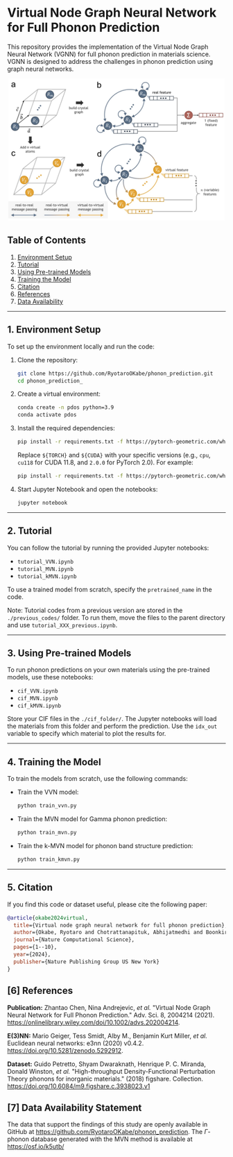 # Virtual Node Graph Neural Network for Full Phonon Prediction

This repository provides the implementation of the Virtual Node Graph Neural Network (VGNN) for full phonon prediction in materials science. VGNN is designed to address the challenges in phonon prediction using graph neural networks.

<p align="center">
  <img src="assets/vgnn.png" width="500">
</p>

## Table of Contents
1. [Environment Setup](#environment-setup)
2. [Tutorial](#tutorial)
3. [Using Pre-trained Models](#using-pre-trained-models)
4. [Training the Model](#training-the-model)
5. [Citation](#citation)
6. [References](#references)
7. [Data Availability](#data-availability)

---

## 1. Environment Setup

To set up the environment locally and run the code:

1. Clone the repository:
	```bash
	git clone https://github.com/RyotaroOKabe/phonon_prediction.git
	cd phonon_prediction_
	```

2. Create a virtual environment:
	```bash
	conda create -n pdos python=3.9
	conda activate pdos
	```

3. Install the required dependencies:
	```bash
	pip install -r requirements.txt -f https://pytorch-geometric.com/whl/torch-${TORCH}+${CUDA}.html
	```
	Replace `${TORCH}` and `${CUDA}` with your specific versions (e.g., `cpu`, `cu118` for CUDA 11.8, and `2.0.0` for PyTorch 2.0). For example:
	```bash
	pip install -r requirements.txt -f https://pytorch-geometric.com/whl/torch-2.0.0+cu118.html
	```

4. Start Jupyter Notebook and open the notebooks:
	```bash
	jupyter notebook
	```

---

## 2. Tutorial

You can follow the tutorial by running the provided Jupyter notebooks:

- `tutorial_VVN.ipynb`
- `tutorial_MVN.ipynb`
- `tutorial_kMVN.ipynb`

To use a trained model from scratch, specify the `pretrained_name` in the code.

Note: Tutorial codes from a previous version are stored in the `./previous_codes/` folder. To run them, move the files to the parent directory and use `tutorial_XXX_previous.ipynb`.

---

## 3. Using Pre-trained Models

To run phonon predictions on your own materials using the pre-trained models, use these notebooks:

- `cif_VVN.ipynb`
- `cif_MVN.ipynb`
- `cif_kMVN.ipynb`

Store your CIF files in the `./cif_folder/`. The Jupyter notebooks will load the materials from this folder and perform the prediction. Use the `idx_out` variable to specify which material to plot the results for.

---

## 4. Training the Model

To train the models from scratch, use the following commands:

- Train the VVN model:
	```bash
	python train_vvn.py
	```

- Train the MVN model for Gamma phonon prediction:
	```bash
	python train_mvn.py
	```

- Train the k-MVN model for phonon band structure prediction:
	```bash
	python train_kmvn.py
	```

---

## 5. Citation

If you find this code or dataset useful, please cite the following paper:

```bibtex
@article{okabe2024virtual,
  title={Virtual node graph neural network for full phonon prediction},
  author={Okabe, Ryotaro and Chotrattanapituk, Abhijatmedhi and Boonkird, Artittaya and Andrejevic, Nina and Fu, Xiang and Jaakkola, Tommi S and Song, Qichen and Nguyen, Thanh and Drucker, Nathan and Mu, Sai and others},
  journal={Nature Computational Science},
  pages={1--10},
  year={2024},
  publisher={Nature Publishing Group US New York}
}

```

## [6] References
**Publication:** Zhantao Chen, Nina Andrejevic, *et al.* "Virtual Node Graph Neural Network for Full Phonon
Prediction." Adv. Sci. 8, 2004214 (2021). https://onlinelibrary.wiley.com/doi/10.1002/advs.202004214.    

**E(3)NN:** Mario Geiger, Tess Smidt, Alby M., Benjamin Kurt Miller, *et al.* Euclidean neural networks: e3nn (2020) v0.4.2. https://doi.org/10.5281/zenodo.5292912.

**Dataset:** Guido Petretto, Shyam Dwaraknath, Henrique P. C. Miranda, Donald Winston, *et al.* "High-throughput Density-Functional Perturbation Theory phonons for inorganic materials." (2018) figshare. Collection. https://doi.org/10.6084/m9.figshare.c.3938023.v1

## [7] Data Availability Statement
The data that support the findings of this study are openly available in GitHub at https://github.com/RyotaroOKabe/phonon_prediction. The $\Gamma$-phonon database generated with the MVN method is available at https://osf.io/k5utb/
